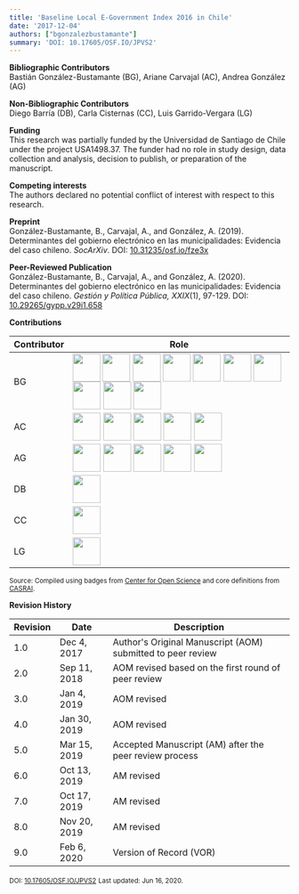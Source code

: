 ```yaml
---
title: 'Baseline Local E-Government Index 2016 in Chile'
date: '2017-12-04'
authors: ["bgonzalezbustamante"]
summary: 'DOI: 10.17605/OSF.IO/JPVS2'
---
```


**Bibliographic Contributors** <br />
Bastián González-Bustamante (BG), Ariane Carvajal (AC), Andrea González (AG)

**Non-Bibliographic Contributors** <br />Diego Barría (DB), Carla Cisternas (CC), Luis Garrido-Vergara (LG)

**Funding** <br />
This research was partially funded by the Universidad de Santiago de Chile under the project USA1498.37. The funder had no role in study design, data collection and analysis, decision to publish, or preparation of the manuscript.

**Competing interests** <br />
The authors declared no potential conflict of interest with respect to this research.

**Preprint** <br />
González-Bustamante, B., Carvajal, A., and González, A. (2019). Determinantes del gobierno electrónico en las municipalidades: Evidencia del caso chileno. *SocArXiv*. DOI: [10.31235/osf.io/fze3x](http://doi.org/10.31235/osf.io/fze3x)

**Peer-Reviewed Publication** <br />
González-Bustamante, B., Carvajal, A., and González, A. (2020). Determinantes del gobierno electrónico en las municipalidades: Evidencia del caso chileno. *Gestión y Política Pública, XXIX*(1), 97-129. DOI: [10.29265/gypp.v29i1.658](https://doi.org/10.29265/gypp.v29i1.658) <br />

**Contributions** 

| Contributor | Role |
|---|---|
| BG | [<img src="../conceptualization.png" align="left" width="50" />](../conceptualization.png) [<img src="../formal_analysis.png" align="center" width="50" />](https://raw.githubusercontent.com/bgonzalezbustamante/CRediT/master/docs/badges/formal_analysis.png) [<img src="https://bgonzalezbustamante.github.io/CRediT/badges/methodology.png" align="center" width="50" />](https://bgonzalezbustamante.github.io/CRediT/badges/methodology.png) [<img src="https://bgonzalezbustamante.github.io/CRediT/badges/project_administration.png" align="center" width="50" />](https://bgonzalezbustamante.github.io/CRediT/badges/project_administration.png) [<img src="https://bgonzalezbustamante.github.io/CRediT/badges/resources.png" align="center" width="50" />](https://bgonzalezbustamante.github.io/CRediT/badges/resources.png) [<img src="https://bgonzalezbustamante.github.io/CRediT/badges/computation.png" align="center" width="50" />](https://bgonzalezbustamante.github.io/CRediT/badges/computation.png) [<img src="https://bgonzalezbustamante.github.io/CRediT/badges/supervision.png" align="center" width="50" />](https://bgonzalezbustamante.github.io/CRediT/badges/supervision.png) [<img src="https://bgonzalezbustamante.github.io/CRediT/badges/data_visualization.png" align="center" width="50" />](https://bgonzalezbustamante.github.io/CRediT/badges/data_visualization.png) [<img src="https://bgonzalezbustamante.github.io/CRediT/badges/writing_initial_draft.png" align="center" width="50" />](https://bgonzalezbustamante.github.io/CRediT/badges/writing_initial_draft.png) [<img src="https://bgonzalezbustamante.github.io/CRediT/badges/writing_review.png" align="center" width="50" />](https://bgonzalezbustamante.github.io/CRediT/badges/writing_review.png) |
| AC | [<img src="https://bgonzalezbustamante.github.io/CRediT/badges/data_curation.png" align="center" width="50" />](https://bgonzalezbustamante.github.io/CRediT/badges/data_curation.png) [<img src="https://bgonzalezbustamante.github.io/CRediT/badges/investigation.png" align="center" width="50" />](https://bgonzalezbustamante.github.io/CRediT/badges/investigation.png) [<img src="https://bgonzalezbustamante.github.io/CRediT/badges/resources.png" align="center" width="50" />](https://bgonzalezbustamante.github.io/CRediT/badges/resources.png) [<img src="https://bgonzalezbustamante.github.io/CRediT/badges/writing_initial_draft.png" align="center" width="50" />](https://bgonzalezbustamante.github.io/CRediT/badges/writing_initial_draft.png) [<img src="https://bgonzalezbustamante.github.io/CRediT/badges/writing_review.png" align="center" width="50" />](https://bgonzalezbustamante.github.io/CRediT/badges/writing_review.png) |
| AG | [<img src="https://bgonzalezbustamante.github.io/CRediT/badges/data_curation.png" align="center" width="50" />](https://bgonzalezbustamante.github.io/CRediT/badges/data_curation.png) [<img src="https://bgonzalezbustamante.github.io/CRediT/badges/investigation.png" align="center" width="50" />](https://bgonzalezbustamante.github.io/CRediT/badges/investigation.png) [<img src="https://bgonzalezbustamante.github.io/CRediT/badges/resources.png" align="center" width="50" />](https://bgonzalezbustamante.github.io/CRediT/badges/resources.png) [<img src="https://bgonzalezbustamante.github.io/CRediT/badges/writing_initial_draft.png" align="center" width="50" />](https://bgonzalezbustamante.github.io/CRediT/badges/writing_initial_draft.png) [<img src="https://bgonzalezbustamante.github.io/CRediT/badges/writing_review.png" align="center" width="50" />](https://bgonzalezbustamante.github.io/CRediT/badges/writing_review.png) |
| DB | [<img src="https://bgonzalezbustamante.github.io/CRediT/badges/funding_acquisition.png" align="center" width="50" />](https://bgonzalezbustamante.github.io/CRediT/badges/funding_acquisition.png) |
| CC | [<img src="https://bgonzalezbustamante.github.io/CRediT/badges/writing_review.png" align="center" width="50" />](https://bgonzalezbustamante.github.io/CRediT/badges/writing_review.png) |
| LG | [<img src="https://bgonzalezbustamante.github.io/CRediT/badges/writing_review.png" align="center" width="50" />](https://bgonzalezbustamante.github.io/CRediT/badges/writing_review.png) |

<small>Source: Compiled using badges from [Center for Open Science](https://github.com/CenterForOpenScience/open_research_badges) and core definitions from [CASRAI](https://casrai.org/credit/).</small><br />

**Revision History**

| Revision | Date | Description |
|---|---|---|
| 1.0 | Dec 4, 2017 | Author's Original Manuscript (AOM) submitted to peer review |
| 2.0 | Sep 11, 2018 | AOM revised based on the first round of peer review |
| 3.0 | Jan 4, 2019 | AOM revised |
| 4.0 | Jan 30, 2019 | AOM revised |
| 5.0 | Mar 15, 2019 | Accepted Manuscript (AM) after the peer review process |
| 6.0 | Oct 13, 2019 | AM revised |
| 7.0 | Oct 17, 2019 | AM revised |
| 8.0 | Nov 20, 2019 | AM revised |
| 9.0 | Feb 6, 2020 | Version of Record (VOR) |

<small>DOI: [10.17605/OSF.IO/JPVS2](http://doi.org/10.17605/OSF.IO/JPVS2)</small>
<small>Last updated: Jun 16, 2020.</small>
